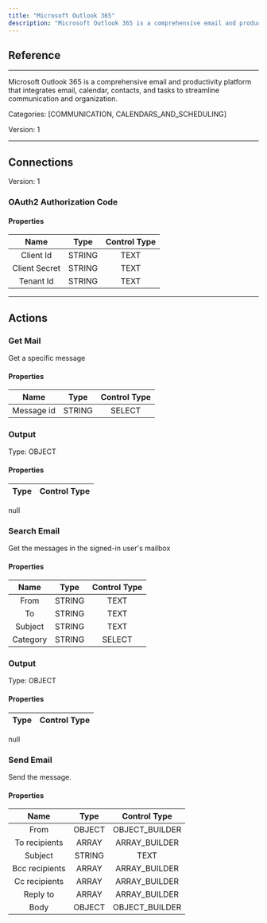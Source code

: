 ```yaml
---
title: "Microsoft Outlook 365"
description: "Microsoft Outlook 365 is a comprehensive email and productivity platform that integrates email, calendar, contacts, and tasks to streamline communication and organization."
---
```

## Reference
<hr />

Microsoft Outlook 365 is a comprehensive email and productivity platform that integrates email, calendar, contacts, and tasks to streamline communication and organization.


Categories: [COMMUNICATION, CALENDARS_AND_SCHEDULING]


Version: 1

<hr />



## Connections

Version: 1


### OAuth2 Authorization Code

#### Properties

|      Name      |     Type     |     Control Type     |
|:--------------:|:------------:|:--------------------:|
| Client Id | STRING | TEXT  |
| Client Secret | STRING | TEXT  |
| Tenant Id | STRING | TEXT  |





<hr />





## Actions


### Get Mail
Get a specific message

#### Properties

|      Name      |     Type     |     Control Type     |
|:--------------:|:------------:|:--------------------:|
| Message id | STRING | SELECT  |


### Output



Type: OBJECT

#### Properties

|     Type     |     Control Type     |
|:------------:|:--------------------:|
null





### Search Email
Get the messages in the signed-in user's mailbox

#### Properties

|      Name      |     Type     |     Control Type     |
|:--------------:|:------------:|:--------------------:|
| From | STRING | TEXT  |
| To | STRING | TEXT  |
| Subject | STRING | TEXT  |
| Category | STRING | SELECT  |


### Output



Type: OBJECT

#### Properties

|     Type     |     Control Type     |
|:------------:|:--------------------:|
null





### Send Email
Send the message.

#### Properties

|      Name      |     Type     |     Control Type     |
|:--------------:|:------------:|:--------------------:|
| From | OBJECT | OBJECT_BUILDER  |
| To recipients | ARRAY | ARRAY_BUILDER  |
| Subject | STRING | TEXT  |
| Bcc recipients | ARRAY | ARRAY_BUILDER  |
| Cc recipients | ARRAY | ARRAY_BUILDER  |
| Reply to | ARRAY | ARRAY_BUILDER  |
| Body | OBJECT | OBJECT_BUILDER  |




